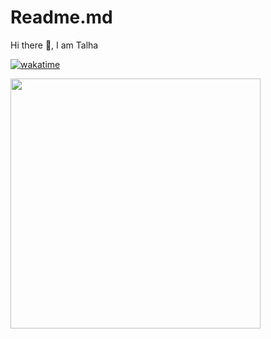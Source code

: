# Readme.md

Hi there 👋, I am Talha

<a href="https://wakatime.com/badge/user/70c06e61-45d3-4163-8381-fc17f4f821cf/project/0ddd644f-7d8a-470d-aa6f-c9ad69e39552"><img src="https://wakatime.com/badge/user/70c06e61-45d3-4163-8381-fc17f4f821cf/project/0ddd644f-7d8a-470d-aa6f-c9ad69e39552.svg" alt="wakatime"></a>

<img src="https://wakatime.com/share/@talha/c2d24385-e31b-428e-bcc5-354db3b7bc64.svg" height="400" />
